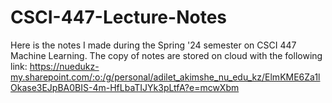 # CSCI-447-Lecture-Notes

Here is the notes I made during the Spring '24 semester on CSCI 447 Machine Learning. The copy of notes are stored on cloud with the following link:
https://nuedukz-my.sharepoint.com/:o:/g/personal/adilet_akimshe_nu_edu_kz/ElmKME6Za1lOkase3EJpBA0BIS-4m-HfLbaTIJYk3pLtfA?e=mcwXbm
